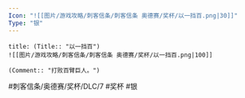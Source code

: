 ```yaml
---
Icon: "![[图片/游戏攻略/刺客信条/刺客信条 奥德赛/奖杯/以一挡百.png|30]]"
Type: "银"
---
```

```ad-common-silver-trophy
title: (Title:: "以一挡百")
![[图片/游戏攻略/刺客信条/刺客信条 奥德赛/奖杯/以一挡百.png|100]]

(Comment:: "打败百臂巨人。")
```

#刺客信条/奥德赛/奖杯/DLC/7 #奖杯 #银
